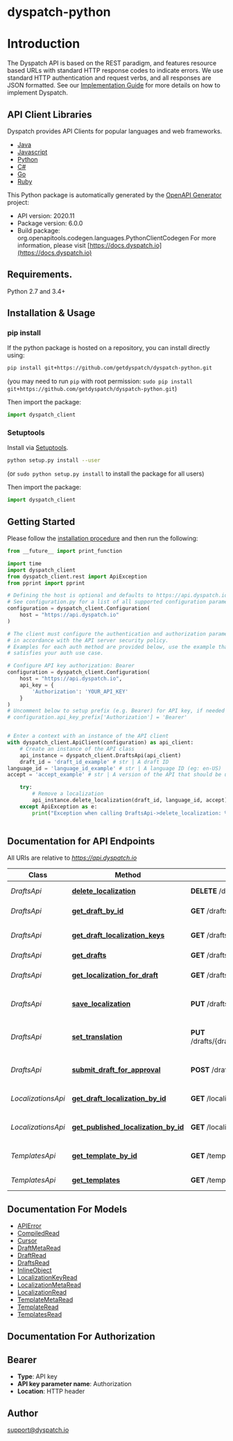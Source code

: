 # dyspatch-python
# Introduction

The Dyspatch API is based on the REST paradigm, and features resource based URLs with standard HTTP response
codes to indicate errors. We use standard HTTP authentication and request verbs, and all responses are JSON formatted.
See our [Implementation Guide](https://docs.dyspatch.io/development/implementing_dyspatch/) for more details on
how to implement Dyspatch.

## API Client Libraries
Dyspatch provides API Clients for popular languages and web frameworks.

- [Java](https://github.com/getdyspatch/dyspatch-java)
- [Javascript](https://github.com/getdyspatch/dyspatch-javascript)
- [Python](https://github.com/getdyspatch/dyspatch-python)
- [C#](https://github.com/getdyspatch/dyspatch-dotnet)
- [Go](https://github.com/getdyspatch/dyspatch-golang)
- [Ruby](https://github.com/getdyspatch/dyspatch-ruby)


This Python package is automatically generated by the [OpenAPI Generator](https://openapi-generator.tech) project:

- API version: 2020.11
- Package version: 6.0.0
- Build package: org.openapitools.codegen.languages.PythonClientCodegen
For more information, please visit [https://docs.dyspatch.io](https://docs.dyspatch.io)

## Requirements.

Python 2.7 and 3.4+

## Installation & Usage
### pip install

If the python package is hosted on a repository, you can install directly using:

```sh
pip install git+https://github.com/getdyspatch/dyspatch-python.git
```
(you may need to run `pip` with root permission: `sudo pip install git+https://github.com/getdyspatch/dyspatch-python.git`)

Then import the package:
```python
import dyspatch_client
```

### Setuptools

Install via [Setuptools](http://pypi.python.org/pypi/setuptools).

```sh
python setup.py install --user
```
(or `sudo python setup.py install` to install the package for all users)

Then import the package:
```python
import dyspatch_client
```

## Getting Started

Please follow the [installation procedure](#installation--usage) and then run the following:

```python
from __future__ import print_function

import time
import dyspatch_client
from dyspatch_client.rest import ApiException
from pprint import pprint

# Defining the host is optional and defaults to https://api.dyspatch.io
# See configuration.py for a list of all supported configuration parameters.
configuration = dyspatch_client.Configuration(
    host = "https://api.dyspatch.io"
)

# The client must configure the authentication and authorization parameters
# in accordance with the API server security policy.
# Examples for each auth method are provided below, use the example that
# satisfies your auth use case.

# Configure API key authorization: Bearer
configuration = dyspatch_client.Configuration(
    host = "https://api.dyspatch.io",
    api_key = {
        'Authorization': 'YOUR_API_KEY'
    }
)
# Uncomment below to setup prefix (e.g. Bearer) for API key, if needed
# configuration.api_key_prefix['Authorization'] = 'Bearer'


# Enter a context with an instance of the API client
with dyspatch_client.ApiClient(configuration) as api_client:
    # Create an instance of the API class
    api_instance = dyspatch_client.DraftsApi(api_client)
    draft_id = 'draft_id_example' # str | A draft ID
language_id = 'language_id_example' # str | A language ID (eg: en-US)
accept = 'accept_example' # str | A version of the API that should be used for the request. For example, to use version \"2020.11\", set the value to \"application/vnd.dyspatch.2020.11+json\"

    try:
        # Remove a localization
        api_instance.delete_localization(draft_id, language_id, accept)
    except ApiException as e:
        print("Exception when calling DraftsApi->delete_localization: %s\n" % e)
    
```

## Documentation for API Endpoints

All URIs are relative to *https://api.dyspatch.io*

Class | Method | HTTP request | Description
------------ | ------------- | ------------- | -------------
*DraftsApi* | [**delete_localization**](docs/DraftsApi.md#delete_localization) | **DELETE** /drafts/{draftId}/localizations/{languageId} | Remove a localization
*DraftsApi* | [**get_draft_by_id**](docs/DraftsApi.md#get_draft_by_id) | **GET** /drafts/{draftId} | Get Draft by ID
*DraftsApi* | [**get_draft_localization_keys**](docs/DraftsApi.md#get_draft_localization_keys) | **GET** /drafts/{draftId}/localizationKeys | Get localization keys
*DraftsApi* | [**get_drafts**](docs/DraftsApi.md#get_drafts) | **GET** /drafts | List Drafts
*DraftsApi* | [**get_localization_for_draft**](docs/DraftsApi.md#get_localization_for_draft) | **GET** /drafts/{draftId}/localizations | Get localizations on a draft
*DraftsApi* | [**save_localization**](docs/DraftsApi.md#save_localization) | **PUT** /drafts/{draftId}/localizations/{languageId} | Create or update a localization
*DraftsApi* | [**set_translation**](docs/DraftsApi.md#set_translation) | **PUT** /drafts/{draftId}/localizations/{languageId}/translations | Set translations for language
*DraftsApi* | [**submit_draft_for_approval**](docs/DraftsApi.md#submit_draft_for_approval) | **POST** /drafts/{draftId}/publishRequest | Submit the draft for approval
*LocalizationsApi* | [**get_draft_localization_by_id**](docs/LocalizationsApi.md#get_draft_localization_by_id) | **GET** /localizations/{localizationId}/drafts/{draftId} | Get Draft Localization Object by ID
*LocalizationsApi* | [**get_published_localization_by_id**](docs/LocalizationsApi.md#get_published_localization_by_id) | **GET** /localizations/{localizationId} | Get Localization Object by ID
*TemplatesApi* | [**get_template_by_id**](docs/TemplatesApi.md#get_template_by_id) | **GET** /templates/{templateId} | Get Template by ID
*TemplatesApi* | [**get_templates**](docs/TemplatesApi.md#get_templates) | **GET** /templates | List Templates


## Documentation For Models

 - [APIError](docs/APIError.md)
 - [CompiledRead](docs/CompiledRead.md)
 - [Cursor](docs/Cursor.md)
 - [DraftMetaRead](docs/DraftMetaRead.md)
 - [DraftRead](docs/DraftRead.md)
 - [DraftsRead](docs/DraftsRead.md)
 - [InlineObject](docs/InlineObject.md)
 - [LocalizationKeyRead](docs/LocalizationKeyRead.md)
 - [LocalizationMetaRead](docs/LocalizationMetaRead.md)
 - [LocalizationRead](docs/LocalizationRead.md)
 - [TemplateMetaRead](docs/TemplateMetaRead.md)
 - [TemplateRead](docs/TemplateRead.md)
 - [TemplatesRead](docs/TemplatesRead.md)


## Documentation For Authorization


## Bearer

- **Type**: API key
- **API key parameter name**: Authorization
- **Location**: HTTP header


## Author

support@dyspatch.io


